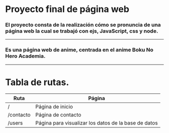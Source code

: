 # Proyecto final de página web

### El proyecto consta de la realización cómo se pronuncia de una página web la cual se trabajó con ejs, JavaScript, css y node.

----------------------------------------------------------

### Es una página web de anime, centrada en el anime Boku No Hero Academia.

----------------------------------------------------------

 # Tabla de rutas.

 |     Ruta    | Página    |
|-------------------|-------------|
|    /       |     Página de inicio        |
| /contacto         | Página de contacto       | 
| /users | Página para visualizar los datos de la base de datos |

